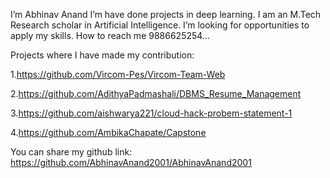 I’m Abhinav Anand
I’m have done projects in deep learning.
I am an M.Tech Research scholar in Artificial Intelligence.
I’m looking for opportunities to apply my skills.
How to reach me 9886625254...

Projects where I have made my contribution:

1.https://github.com/Vircom-Pes/Vircom-Team-Web

2.https://github.com/AdithyaPadmashali/DBMS_Resume_Management

3.https://github.com/aishwarya221/cloud-hack-probem-statement-1

4.https://github.com/AmbikaChapate/Capstone

You can share my github link: https://github.com/AbhinavAnand2001/AbhinavAnand2001
<!---
AbhinavAnand2001/AbhinavAnand2001 is a ✨ special ✨ repository because its `README.md` (this file) appears on your GitHub profile.
You can click the Preview link to take a look at your changes.
--->
